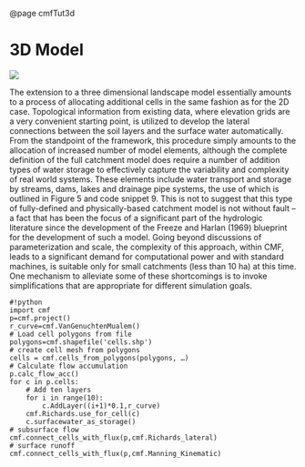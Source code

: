 @page cmfTut3d



# 3D Model

![](media/structure_cmf_3d.png)

The extension to a three dimensional landscape model essentially amounts
to a process of allocating additional cells in the same fashion as for
the 2D case. Topological information from existing data, where elevation
grids are a very convenient starting point, is utilized to develop the
lateral connections between the soil layers and the surface water
automatically. From the standpoint of the framework, this procedure
simply amounts to the allocation of increased number of model elements,
although the complete definition of the full catchment model does
require a number of addition types of water storage to effectively
capture the variability and complexity of real world systems. These
elements include water transport and storage by streams, dams, lakes and
drainage pipe systems, the use of which is outlined in Figure 5 and code
snippet 9. This is not to suggest that this type of fully-defined and
physically-based catchment model is not without fault – a fact that has
been the focus of a significant part of the hydrologic literature since
the development of the Freeze and Harlan (1969) blueprint for the
development of such a model. Going beyond discussions of
parameterization and scale, the complexity of this approach, within CMF,
leads to a significant demand for computational power and with standard
machines, is suitable only for small catchments (less than 10 ha) at
this time. One mechanism to alleviate some of these shortcomings is to
invoke simplifications that are appropriate for different simulation
goals.

    #!python
    import cmf
    p=cmf.project()
    r_curve=cmf.VanGenuchtenMualem()
    # Load cell polygons from file
    polygons=cmf.shapefile('cells.shp')
    # create cell mesh from polygons
    cells = cmf.cells_from_polygons(polygons, …)
    # Calculate flow accumulation
    p.calc_flow_acc()
    for c in p.cells:
        # Add ten layers 
        for i in range(10):
            c.AddLayer((i+1)*0.1,r_curve)
        cmf.Richards.use_for_cell(c)
        c.surfacewater_as_storage()
    # subsurface flow
    cmf.connect_cells_with_flux(p,cmf.Richards_lateral)
    # surface runoff
    cmf.connect_cells_with_flux(p,cmf.Manning_Kinematic)




